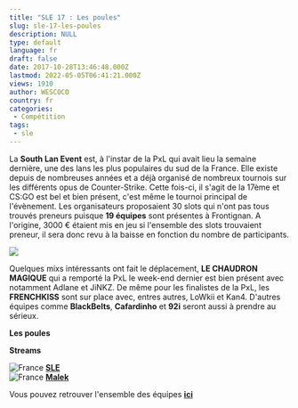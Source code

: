 ```yaml
---
title: "SLE 17 : Les poules"
slug: sle-17-les-poules
description: NULL
type: default
language: fr
draft: false
date: 2017-10-28T13:46:48.000Z
lastmod: 2022-05-05T06:41:21.000Z
views: 1910
author: WESCOCO
country: fr
categories:
 - Compétition
tags:
 - sle
---
```

La **South Lan Event** est, à l'instar de la PxL qui avait lieu la semaine dernière, une des lans les plus populaires du sud de la France. Elle existe depuis de nombreuses années et a déjà organisé de nombreux tournois sur les différents opus de Counter-Strike. Cette fois-ci, il s'agit de la 17ème et CS:GO est bel et bien présent, c'est même le tournoi principal de l'évènement. Les organisateurs proposaient 30 slots qui n'ont pas tous trouvés preneurs puisque **19 équipes** sont présentes à Frontignan. A l'origine, 3000 € étaient mis en jeu si l'ensemble des slots trouvaient preneur, il sera donc revu à la baisse en fonction du nombre de participants.

![](https://flickshot-ue.s3.eu-west-2.amazonaws.com/flickshot/article/59f485ada5350/images/ZFBmZCiOiOurOyyGVKs0oZ4Zn1ng3gOsQahJWT4p.png)

Quelques mixs intéressants ont fait le déplacement, **LE CHAUDRON MAGIQUE** qui a remporté la PxL le week-end dernier est bien présent avec notamment Adlane et JiNKZ. De même pour les finalistes de la PxL, les **FRENCHKISS** sont sur place avec, entres autres, LoWkii et Kan4\. D'autres équipes comme **BlackBelts**, **Cafardinho** et **92i** seront aussi à prendre au sérieux.

**Les poules**

**Streams**

![France](/images/countries/fr.svg)⁠ [**SLE**](https://go.twitch.tv/southlanevent%5Ftv)  
![France](/images/countries/fr.svg)⁠ [**Malek**](https://go.twitch.tv/malek%5Fcsgo)

Vous pouvez retrouver l'ensemble des équipes [**ici**](http://www.lan-sle.net/infos/joueurs.html)
